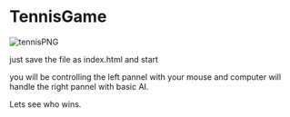 # TennisGame
![tennisPNG](https://user-images.githubusercontent.com/22664213/58836533-ab513680-8676-11e9-80fb-5f109bbbf9a4.png)

just save the file as index.html and start 

you will be controlling the left pannel with your mouse and computer will handle the right pannel with basic AI.

Lets see who wins.
